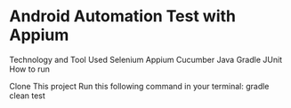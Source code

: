 # Android Automation Test with Appium

Technology and Tool Used
Selenium 
Appium
Cucumber
Java
Gradle
JUnit
How to run

Clone This project
Run this following command in your terminal:
gradle clean test
